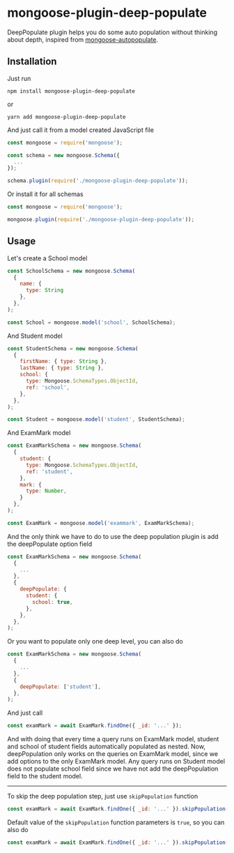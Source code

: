 
# mongoose-plugin-deep-populate

DeepPopulate plugin helps you do some auto population without thinking about depth, inspired from [mongoose-autopopulate](https://github.com/mongodb-js/mongoose-autopopulate).

## Installation

Just run

```
npm install mongoose-plugin-deep-populate
```
or
```
yarn add mongoose-plugin-deep-populate
```


And just call it from a model created JavaScript file

```javascript
const mongoose = require('mongoose');

const schema = new mongoose.Schema({
  ...
});

schema.plugin(require('./mongoose-plugin-deep-populate'));
```

Or install it for all schemas

```javascript
const mongoose = require('mongoose');

mongoose.plugin(require('./mongoose-plugin-deep-populate'));
```


## Usage

Let's create a School model

```javascript
const SchoolSchema = new mongoose.Schema(
  {
    name: {
      type: String
    },
  },
);

const School = mongoose.model('school', SchoolSchema);
```

And Student model

```javascript
const StudentSchema = new mongoose.Schema(
  {
    firstName: { type: String },
    lastName: { type: String },
    school: {
      type: Mongoose.SchemaTypes.ObjectId,
      ref: 'school',
    },
  },
);

const Student = mongoose.model('student', StudentSchema);
```

And ExamMark model

```javascript
const ExamMarkSchema = new mongoose.Schema(
  {
    student: {
      type: Mongoose.SchemaTypes.ObjectId,
      ref: 'student',
    },
    mark: {
      type: Number,
    }
  },
);

const ExamMark = mongoose.model('exammark', ExamMarkSchema);
```


And the only think we have to do to use the deep population plugin is add the deepPopulate option field

```javascript
const ExamMarkSchema = new mongoose.Schema(
  {
    ...
  },
  {
    deepPopulate: {
      student: {
        school: true,
      },
    },
  },
);
```

Or you want to populate only one deep level, you can also do

```javascript
const ExamMarkSchema = new mongoose.Schema(
  {
    ...
  },
  {
    deepPopulate: ['student'],
  },
);
```

And just call

```javascript
const examMark = await ExamMark.findOne({ _id: '...' });
```

And with doing that every time a query runs on ExamMark model, student and school of student fields automatically populated as nested. Now, deepPopulation only works on the queries on ExamMark model, since we add options to the only ExamMark model. Any query runs on Student model does not populate school field since we have not add the deepPopulation field to the student model.

___

To skip the deep population step, just use ```skipPopulation``` function

```javascript
const examMark = await ExamMark.findOne({ _id: '...' }).skipPopulation(true);
```


Default value of the ```skipPopulation``` function parameters is ```true```, so you can also do

```javascript
const examMark = await ExamMark.findOne({ _id: '...' }).skipPopulation();
```
